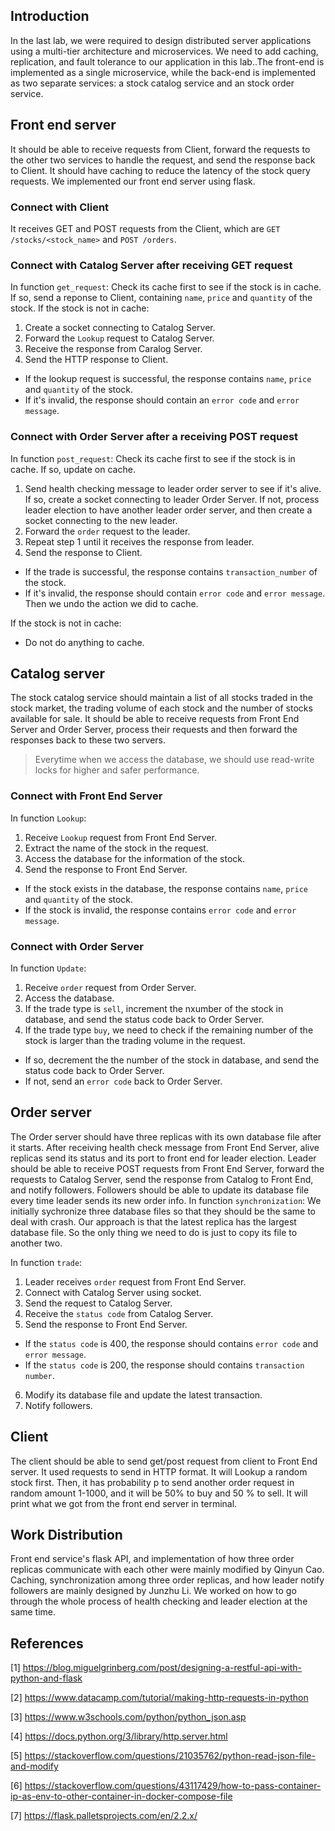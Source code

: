 ## Introduction
In the last lab, we were required to design distributed server applications using a multi-tier architecture and microservices. We need to add caching, replication, and fault tolerance to our application in this lab..The front-end is implemented as a single microservice, while the back-end is implemented as two separate services: a stock catalog service and an stock order service.


## Front end server
It should be able to receive requests from Client, forward the requests to the other two services to handle the request, and send the response back to Client. It should have caching to reduce the latency of the stock query requests.
We implemented our front end server using flask.


### Connect with Client
It receives GET and POST requests from the Client, which are `GET /stocks/<stock_name>` and `POST /orders`.


### Connect with Catalog Server after receiving GET request
In function `get_request`:
Check its cache first to see if the stock is in cache. If so, send a reponse to Client, containing `name`, `price` and `quantity` of the stock.
If the stock is not in cache:
1. Create a socket connecting to Catalog Server.
2. Forward the `Lookup` request to Catalog Server.
3. Receive the response from Caralog Server.
4. Send the HTTP response to Client.
* If the lookup request is successful, the response contains `name`, `price` and `quantity` of the stock.
* If it's invalid, the response should contain an `error code` and `error message`.




### Connect with Order Server after a receiving POST request
In function `post_request`:
Check its cache first to see if the stock is in cache. If so, update on cache.
1. Send health checking message to leader order server to see if it's alive. If so, create a socket connecting to leader Order Server. If not, process leader election to have another leader order server, and then create a socket connecting to the new leader.
2. Forward the `order` request to the leader.
3. Repeat step 1 until it receives the response from leader.
4. Send the response to Client.
* If the trade is successful, the response contains `transaction_number` of the stock.
* If it's invalid, the response should contain `error code` and `error message`. Then we undo the action we did to cache.

If the stock is not in cache:
* Do not do anything to cache.


## Catalog server
The stock catalog service should maintain a list of all stocks traded in the stock market, the trading volume of each stock and the number of stocks available for sale.
It should be able to receive requests from Front End Server and Order Server, process their requests and then forward the responses back to these two servers.
> Everytime when we access the database, we should use read-write locks for higher and safer performance.


### Connect with Front End Server
In function `Lookup`:
1. Receive `Lookup` request from Front End Server.
2. Extract the name of the stock in the request.
3. Access the database for the information of the stock.
4. Send the response to Front End Server.
* If the stock exists in the database, the response contains `name`, `price` and `quantity` of the stock.
* If the stock is invalid, the response contains `error code` and `error message`.


### Connect with Order Server
In function `Update`:
1. Receive `order` request from Order Server.
2. Access the database.
3. If the trade type is `sell`, increment the nxumber of the stock in database, and send the status code back to Order Server.
4. If the trade type `buy`, we need to check if the remaining number of the stock is larger than the trading volume in the request.
- If so, decrement the the number of the stock in database, and send the status code back to Order Server.
- If not, send an `error code` back to Order Server.


## Order server
The Order server should have three replicas with its own database file after it starts.
After receiving health check message from Front End Server, alive replicas send its status and its port to front end for leader election. Leader should be able to receive POST requests from Front End Server, forward the requests to Catalog Server, send the response from Catalog to Front End, and notify followers.
Followers should be able to update its database file every time leader sends its new order info.
In function `synchronization`:
We initially sychronize three database files so that they should be the same to deal with crash. Our approach is that the latest replica has the largest database file. So the only thing we need to do is just to copy its file to another two.


In function `trade`:
1. Leader receives `order` request from Front End Server.
2. Connect with Catalog Server using socket.
3. Send the request to Catalog Server.
4. Receive the `status code` from Catalog Server.
5. Send the response to Front End Server.
* If the `status code` is 400, the response should contains `error code` and `error message`.
* If the `status code` is 200, the response should contains `transaction number`.
6. Modify its database file and update the latest transaction.
7. Notify followers.




## Client
The client should be able to send get/post request from client to Front End server. It used requests to send in HTTP format. It will Lookup a random stock first. Then, it has probability p to send another order request in random amount 1-1000, and it will be 50% to buy and 50 % to sell. It will print what we got from the front end server in terminal.




## Work Distribution
Front end service's flask API, and implementation of how three order replicas communicate with each other were mainly modified by Qinyun Cao.
Caching, synchronization among three order replicas, and how leader notify followers are mainly designed by Junzhu Li.
We worked on how to go through the whole process of health checking and leader election at the same time.








## References
[1] https://blog.miguelgrinberg.com/post/designing-a-restful-api-with-python-and-flask


[2] https://www.datacamp.com/tutorial/making-http-requests-in-python


[3] https://www.w3schools.com/python/python_json.asp


[4] https://docs.python.org/3/library/http.server.html


[5] https://stackoverflow.com/questions/21035762/python-read-json-file-and-modify


[6] https://stackoverflow.com/questions/43117429/how-to-pass-container-ip-as-env-to-other-container-in-docker-compose-file


[7] https://flask.palletsprojects.com/en/2.2.x/
